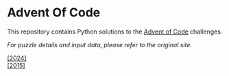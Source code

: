 # Advent Of Code

This repository contains Python solutions to the [Advent of Code](https://adventofcode.com/) challenges.

*For puzzle details and input data, please refer to the original site.*

[[2024]](2024/README.md)\
[[2015]](2015/README.md)